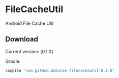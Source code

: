 # FileCacheUtil
Android File Cache Util

Download
--------

Current version: [0.1.0]

Gradle:
```groovy
compile 'com.github.dubulee:filecacheutil:0.1.0'
```
